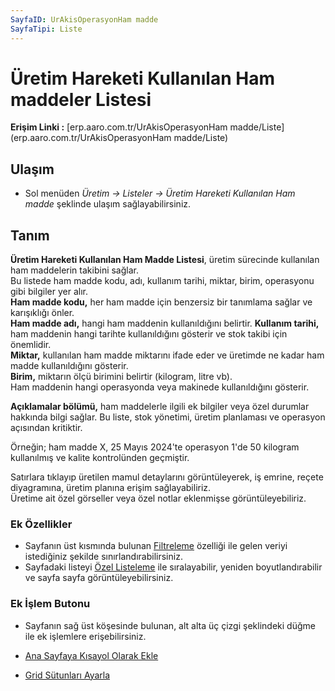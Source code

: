 ```yaml
---
SayfaID: UrAkisOperasyonHam madde
SayfaTipi: Liste
---
```


# Üretim Hareketi Kullanılan Ham maddeler Listesi

**Erişim Linki :** [erp.aaro.com.tr/UrAkisOperasyonHam madde/Liste](erp.aaro.com.tr/UrAkisOperasyonHam madde/Liste)

## Ulaşım

- Sol menüden *Üretim -> Listeler -> Üretim Hareketi Kullanılan Ham madde* şeklinde ulaşım sağlayabilirsiniz.

## Tanım

**Üretim Hareketi Kullanılan Ham Madde Listesi**, üretim sürecinde kullanılan ham maddelerin takibini sağlar.  
Bu listede ham madde kodu, adı, kullanım tarihi, miktar, birim, operasyonu gibi bilgiler yer alır.  
**Ham madde kodu,** her ham madde için benzersiz bir tanımlama sağlar ve karışıklığı önler.    
**Ham madde adı,** hangi ham maddenin kullanıldığını belirtir. 
**Kullanım tarihi,** ham maddenin hangi tarihte kullanıldığını gösterir ve stok takibi için önemlidir.   
**Miktar,** kullanılan ham madde miktarını ifade eder ve üretimde ne kadar ham madde kullanıldığını gösterir.   
**Birim,** miktarın ölçü birimini belirtir (kilogram, litre vb).  
Ham maddenin hangi operasyonda veya makinede kullanıldığını gösterir. 

**Açıklamalar bölümü,** ham maddelerle ilgili ek bilgiler veya özel durumlar hakkında bilgi sağlar. 
Bu liste, stok yönetimi, üretim planlaması ve operasyon açısından kritiktir. 

Örneğin; ham madde X, 25 Mayıs 2024'te operasyon 1'de 50 kilogram kullanılmış ve kalite kontrolünden geçmiştir. 

Satırlara tıklayıp üretilen mamul detaylarını görüntüleyerek, iş emrine, reçete diyagramına, üretim planına erişim sağlayabiliriz.  
Üretime ait özel görseller veya özel notlar eklenmişse görüntüleyebiliriz.

### Ek Özellikler 

- Sayfanın üst kısmında bulunan [Filtreleme](../TemelOzellikler/SayfaKisitlari.md) özelliği ile gelen veriyi istediğiniz şekilde sınırlandırabilirsiniz.
- Sayfadaki listeyi [Özel Listeleme](../TemelOzellikler/ListeNesnesi.md) ile sıralayabilir, yeniden boyutlandırabilir ve sayfa sayfa görüntüleyebilirsiniz.

### Ek İşlem Butonu

- Sayfanın sağ üst köşesinde bulunan, alt alta üç çizgi şeklindeki düğme ile ek işlemlere erişebilirsiniz.








- [Ana Sayfaya Kısayol Olarak Ekle](../TemelOzellikler/KisaYollaraEkleme.md)
- [Grid Sütunları Ayarla](../TemelOzellikler/GridSutunAyarlari.md)



